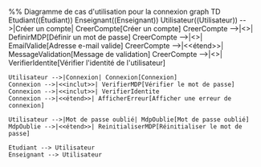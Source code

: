 %% Diagramme de cas d'utilisation pour la connexion
graph TD
Etudiant((Étudiant))
Enseignant((Enseignant))
Utilisateur((Utilisateur)) -->|Créer un compte| CreerCompte[Créer un compte]
CreerCompte -->|<<inclut>>| DefinirMDP[Définir un mot de passe]
CreerCompte -->|<<inclut>>| EmailValide[Adresse e-mail valide]
CreerCompte -->|<<étend>>| MessageValidation[Message de validation]
CreerCompte -->|<<inclut>>| VerifierIdentite[Vérifier l'identité de l'utilisateur]

    Utilisateur -->|Connexion| Connexion[Connexion]
    Connexion -->|<<inclut>>| VerifierMDP[Vérifier le mot de passe]
    Connexion -->|<<inclut>>| VerifierIdentite
    Connexion -->|<<étend>>| AfficherErreur[Afficher une erreur de connexion]

    Utilisateur -->|Mot de passe oublié| MdpOublie[Mot de passe oublié]
    MdpOublie -->|<<étend>>| ReinitialiserMDP[Réinitialiser le mot de passe]

    Etudiant --> Utilisateur
    Enseignant --> Utilisateur
